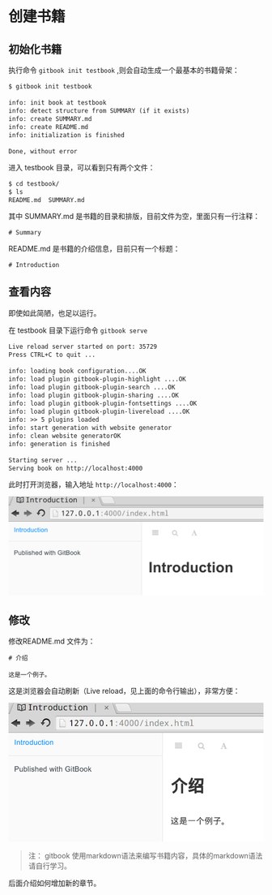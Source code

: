 创建书籍
=======

## 初始化书籍

执行命令 `gitbook init testbook` ,则会自动生成一个最基本的书籍骨架：

    $ gitbook init testbook

    info: init book at testbook
    info: detect structure from SUMMARY (if it exists)
    info: create SUMMARY.md
    info: create README.md
    info: initialization is finished

    Done, without error

进入 testbook 目录，可以看到只有两个文件：

    $ cd testbook/
    $ ls
    README.md  SUMMARY.md

其中 SUMMARY.md 是书籍的目录和排版，目前文件为空，里面只有一行注释：

	# Summary

README.md 是书籍的介绍信息，目前只有一个标题：

	# Introduction

## 查看内容

即使如此简陋，也足以运行。

在 testbook 目录下运行命令 `gitbook serve`

    Live reload server started on port: 35729
    Press CTRL+C to quit ...

    info: loading book configuration....OK
    info: load plugin gitbook-plugin-highlight ....OK
    info: load plugin gitbook-plugin-search ....OK
    info: load plugin gitbook-plugin-sharing ....OK
    info: load plugin gitbook-plugin-fontsettings ....OK
    info: load plugin gitbook-plugin-livereload ....OK
    info: >> 5 plugins loaded
    info: start generation with website generator
    info: clean website generatorOK
    info: generation is finished

    Starting server ...
    Serving book on http://localhost:4000

此时打开浏览器，输入地址 `http://localhost:4000`：

![](images/empty_book.png)

## 修改

修改README.md 文件为：

    # 介绍

    这是一个例子。

这是浏览器会自动刷新（Live reload，见上面的命令行输出），非常方便：

![](images/update_readme.png)

> 注： gitbook 使用markdown语法来编写书籍内容，具体的markdown语法请自行学习。

后面介绍如何增加新的章节。

